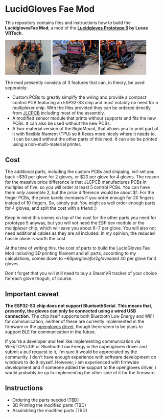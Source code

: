 # LucidGloves Fae Mod

This repository contains files and instructions how to build the **LucidglovesFae Mod**, a mod of the
**[Lucidgloves Prototype 5](https://github.com/LucidVR/lucidgloves/tree/proto5) by Lucas VRTech**.

<p>
  <a href="glove-total.jpg"><img src="glove-total.jpg" width="30%" /></a>
  <a href="finger-module-closeup.jpg"><img src="finger-module-closeup.jpg" width="30%" /></a>   
  <a href="wiring-closeup.jpg"><img src="wiring-closeup.jpg" width="30%" /></a>
</p>

The mod presently consists of 3 features that can, in theory, be used seperately:

* Custom PCBs to greatly simplify the wiring and provide a compact control PCB featuring an ESP32-S3 chip and 
  most notably no need for a multiplexer chip. With the files provided they can be ordered directly from
  [JLCPCB](https://jlcpcb.com/) including most of the assembly.
* A modified sensor module that prints without supports and fits the new PCBs. It can also be used without the new PCBs.
* A two-material version of the RigidMount, that allows you to print part of it with flexible filament (TPU) so it
  flexes more nicely where it needs to. It can be used without the other parts of this mod. It can also be printed using
  a non-multi-material printer. 

## Cost

The additional parts, including the custom PCBs and shipping, will set you back ~$30 per glove for 2 gloves, or 
$20 per glove for 4 gloves. The reason for the massive price difference is that JLCPCB manufactures PCBs in multiples
of five, so you will order at least 5 control PCBs. You can have them only assemble 2, but the price
difference would be about $1. For the finger PCBs, the price barely increases if you order enough for 20 fingers instead
of 10 fingers. So, simply put: You might as well order enough parts for 4 gloves, and split the cost with a friend :)

Keep in mind this comes on top of the cost for the other parts you need for prototype 5 anyway, but you will not need 
the ESP dev module or the multiplexer chip, which will save you about $6-$7 per glove. You will also not need additional
cables as they are all included. In my opinion, the reduced hassle alone is worth the cost.

At the time of writing this, the cost of parts to build the LucidGloves Fae Mod including 3D printing filament and
all parts, according to my calculations, comes down to ~$60 per glove for 2 gloves and ~$40 per glove for 4 gloves.

Don't forget that you will still need to buy a SteamVR tracker of your choice for each glove thoguh, of course. 

## Important caveat

**The ESP32-S3 chip does not support BluetoothSerial. This means that, presently, the gloves can only
be connected using a wired USB connection.** The chip itself supports both Bluetooth Low Energy and WiFi for
communication, neither of these are currently implemented in the firmware or the 
[opengloves driver](https://github.com/LucidVR/opengloves-driver), though there seem to be plans to support
BLE for communication in the future.

If you're a developer and feel like implementing communication via WiFi/TCP/UDP or Bluetooth Low Energy in the
oopengloves driver and submit a pull request to it, i'm sure it would be appreciated by the community.
I don't have enough experience with software development on windows to do it myself. However, i am experienced
with firmware development and if someone added the support to the opengloves driver, i would probably be up to
implementing the other side of it for the firmware. 

## Instructions

- Ordering the parts needed (TBD)
- 3D Printing the modified parts (TBD)
- Assembling the modified parts (TBD)




